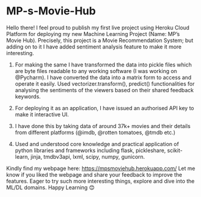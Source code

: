 # MP-s-Movie-Hub
Hello there! I feel proud to publish my first live project using Heroku Cloud Platform for deploying my new Machine Learning Project (Name: MP’s Movie Hub). Precisely, this project is a Movie Recommendation System; but adding on to it I have added sentiment analysis feature to make it more interesting.

1) For making the same I have transformed the data into pickle files which are byte files readable to any working software (I was working on @Pycharm). I have converted the data into a matrix form to access and operate it easily. Used vectorizer.transform(), predict() functionalities for analysing the sentiments of the viewers based on their shared feedback keywords.

2) For deploying it as an application, I have issued an authorised API key to make it interactive UI.

3) I have done this by taking data of around 37k+ movies and their details from different platforms (@imdb, @rotten tomatoes, @tmdb etc.) 

4) Used and understood core knowledge and practical application of python libraries and frameworks including flask, pickleshare, scikit-learn,  jinja, tmdbv3api, lxml, scipy, numpy, gunicorn. 

Kindly find my webpage here: https://mpsmoviehub.herokuapp.com/
Let me know if you liked the webpage and share your feedback to improve the features.
Eager to try such more interesting things, explore and dive into the ML/DL domains.
Happy Learning 😊
